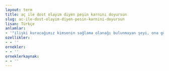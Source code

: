 ```yaml
---
layout: term
title: aç ile dost olayım diyen peşin karnını doyursun
slug: ac-ile-dost-olayim-diyen-pesin-karnini-doyursun
lisan: Türkçe
anlamlar:
- '"ilişki kuracağımız kimsenin sağlama olanağı bulunmayan şeyi, ona güvenmeden kendimiz sağlamalıyız" anlamında kullanılan bir söz'
ozellikler:
- - ''
ornekler:
- - ''
orneklerkaynak:
- - ''
---
```

